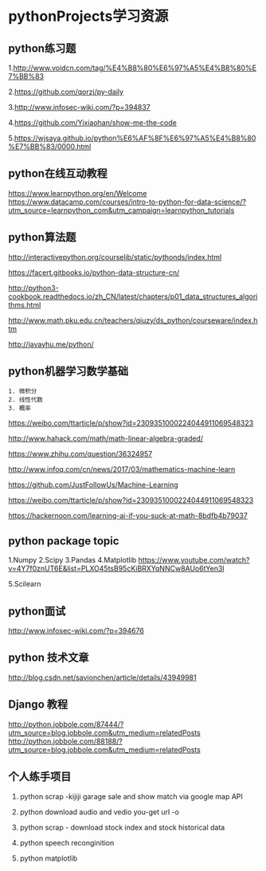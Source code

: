 # pythonProjects学习资源

## python练习题
1.http://www.voidcn.com/tag/%E4%B8%80%E6%97%A5%E4%B8%80%E7%BB%83

2.https://github.com/qorzj/py-daily

3.http://www.infosec-wiki.com/?p=394837

4.https://github.com/Yixiaohan/show-me-the-code

5.https://wjsaya.github.io/python%E6%AF%8F%E6%97%A5%E4%B8%80%E7%BB%83/0000.html

## python在线互动教程
https://www.learnpython.org/en/Welcome
https://www.datacamp.com/courses/intro-to-python-for-data-science/?utm_source=learnpython_com&utm_campaign=learnpython_tutorials

## python算法题
http://interactivepython.org/courselib/static/pythonds/index.html

https://facert.gitbooks.io/python-data-structure-cn/

http://python3-cookbook.readthedocs.io/zh_CN/latest/chapters/p01_data_structures_algorithms.html

http://www.math.pku.edu.cn/teachers/qiuzy/ds_python/courseware/index.htm

http://javayhu.me/python/

## python机器学习数学基础
    1. 微积分
    2. 线性代数
    3. 概率
https://weibo.com/ttarticle/p/show?id=2309351000224044911069548323

http://www.hahack.com/math/math-linear-algebra-graded/

https://www.zhihu.com/question/36324957

http://www.infoq.com/cn/news/2017/03/mathematics-machine-learn

https://github.com/JustFollowUs/Machine-Learning

https://weibo.com/ttarticle/p/show?id=2309351000224044911069548323

https://hackernoon.com/learning-ai-if-you-suck-at-math-8bdfb4b79037

## python package topic
1.Numpy
2.Scipy
3.Pandas
4.Matplotlib
https://www.youtube.com/watch?v=4Y7f0znUT6E&list=PLXO45tsB95cKiBRXYqNNCw8AUo6tYen3l

5.Scilearn

## python面试
http://www.infosec-wiki.com/?p=394676

## python 技术文章
http://blog.csdn.net/savionchen/article/details/43949981


## Django 教程
http://python.jobbole.com/87444/?utm_source=blog.jobbole.com&utm_medium=relatedPosts
http://python.jobbole.com/88188/?utm_source=blog.jobbole.com&utm_medium=relatedPosts



## 个人练手项目
1. python scrap -kijiji garage sale and show match via google map API
2. python download audio and vedio
    you-get url -o
    
3. python scrap - download stock index and stock historical data
4. python speech reconginition
5. python matplotlib

